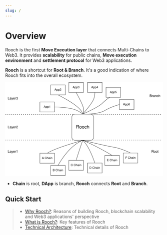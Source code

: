 ```yaml
---
slug: /
---
```

# Overview 

Rooch is the first **Move Execution layer** that connects Multi-Chains to Web3. It provides **scalability** for public chains, **Move execution environment** and **settlement protocol** for Web3 applications.

**Rooch** is a shortcut for **Root & Branch**. It's a good indication of where Rooch fits into the overall ecosystem.

![root-branch](/diagram/rooch-root-branch.svg)

* **Chain** is root, **DApp** is branch, **Rooch** connects **Root** and **Branch**.

## Quick Start

>- [Why Rooch?](01-why-rooch.md): Reasons of building Rooch, blockchain scalability and Web3 applications' perspective
>- [What is Rooch?](02-what-is-rooch.md): Key features of Rooch
>- [Technical Architecture](04-technology/index.md): Technical details of Rooch
